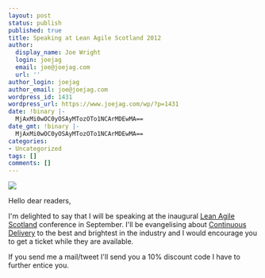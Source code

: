 ```yaml
---
layout: post
status: publish
published: true
title: Speaking at Lean Agile Scotland 2012
author:
  display_name: Joe Wright
  login: joejag
  email: joe@joejag.com
  url: ''
author_login: joejag
author_email: joe@joejag.com
wordpress_id: 1431
wordpress_url: https://www.joejag.com/wp/?p=1431
date: !binary |-
  MjAxMi0wOC0yOSAyMTozOTo1NCArMDEwMA==
date_gmt: !binary |-
  MjAxMi0wOC0yOSAyMTozOTo1NCArMDEwMA==
categories:
- Uncategorized
tags: []
comments: []
---
```

<p><a href="http://www.leanagilescotland.com/" target="_blank"><img src="{{ site.url }}/images/2012/leanagilescotland_2012.png" /></a></p>
<p>Hello dear readers,</p>
<p>I'm delighted to say that I will be speaking at the inaugural <a href="http://www.leanagilescotland.com/">Lean Agile Scotland</a> conference in September. I'll be evangelising about <a href="http://en.wikipedia.org/wiki/Continuous_delivery">Continuous Delivery</a> to the best and brightest in the industry and I would encourage you to get a ticket while they are available.</p>
<p>If you send me a mail/tweet I'll send you a 10% discount code I have to further entice you.</p>
